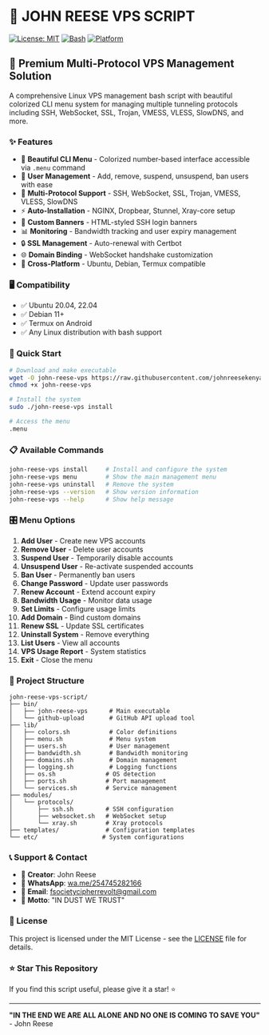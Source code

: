 # 👑 JOHN REESE VPS SCRIPT

[![License: MIT](https://img.shields.io/badge/License-MIT-yellow.svg)](https://opensource.org/licenses/MIT)
[![Bash](https://img.shields.io/badge/Language-Bash-green.svg)](https://www.gnu.org/software/bash/)
[![Platform](https://img.shields.io/badge/Platform-Linux%20%7C%20Termux-blue.svg)](https://github.com/johnreesekenya2/john-reese-vps-script)

## 🚀 Premium Multi-Protocol VPS Management Solution

A comprehensive Linux VPS management bash script with beautiful colorized CLI menu system for managing multiple tunneling protocols including SSH, WebSocket, SSL, Trojan, VMESS, VLESS, SlowDNS, and more.

### ✨ Features

- 🎨 **Beautiful CLI Menu** - Colorized number-based interface accessible via `.menu` command
- 👥 **User Management** - Add, remove, suspend, unsuspend, ban users with ease
- 🔧 **Multi-Protocol Support** - SSH, WebSocket, SSL, Trojan, VMESS, VLESS, SlowDNS
- ⚡ **Auto-Installation** - NGINX, Dropbear, Stunnel, Xray-core setup
- 🎯 **Custom Banners** - HTML-styled SSH login banners
- 📊 **Monitoring** - Bandwidth tracking and user expiry management
- 🔒 **SSL Management** - Auto-renewal with Certbot
- 🌐 **Domain Binding** - WebSocket handshake customization
- 📱 **Cross-Platform** - Ubuntu, Debian, Termux compatible

### 🖥️ Compatibility

- ✅ Ubuntu 20.04, 22.04
- ✅ Debian 11+
- ✅ Termux on Android
- ✅ Any Linux distribution with bash support

### 🚀 Quick Start

```bash
# Download and make executable
wget -O john-reese-vps https://raw.githubusercontent.com/johnreesekenya2/john-reese-vps-script/main/bin/john-reese-vps
chmod +x john-reese-vps

# Install the system
sudo ./john-reese-vps install

# Access the menu
.menu
```

### 📋 Available Commands

```bash
john-reese-vps install     # Install and configure the system
john-reese-vps menu        # Show the main management menu  
john-reese-vps uninstall   # Remove the system
john-reese-vps --version   # Show version information
john-reese-vps --help      # Show help message
```

### 🎛️ Menu Options

1. **Add User** - Create new VPS accounts
2. **Remove User** - Delete user accounts
3. **Suspend User** - Temporarily disable accounts
4. **Unsuspend User** - Re-activate suspended accounts
5. **Ban User** - Permanently ban users
6. **Change Password** - Update user passwords
7. **Renew Account** - Extend account expiry
8. **Bandwidth Usage** - Monitor data usage
9. **Set Limits** - Configure usage limits
10. **Add Domain** - Bind custom domains
11. **Renew SSL** - Update SSL certificates
12. **Uninstall System** - Remove everything
13. **List Users** - View all accounts
14. **VPS Usage Report** - System statistics
15. **Exit** - Close the menu

### 🔧 Project Structure

```
john-reese-vps-script/
├── bin/
│   ├── john-reese-vps      # Main executable
│   └── github-upload       # GitHub API upload tool
├── lib/
│   ├── colors.sh           # Color definitions
│   ├── menu.sh             # Menu system
│   ├── users.sh            # User management
│   ├── bandwidth.sh        # Bandwidth monitoring
│   ├── domains.sh          # Domain management
│   ├── logging.sh          # Logging functions
│   ├── os.sh              # OS detection
│   ├── ports.sh           # Port management
│   └── services.sh        # Service management
├── modules/
│   └── protocols/
│       ├── ssh.sh         # SSH configuration
│       ├── websocket.sh   # WebSocket setup
│       └── xray.sh        # Xray protocols
├── templates/             # Configuration templates
└── etc/                  # System configurations
```

### 📞 Support & Contact

- 👑 **Creator**: John Reese
- 📱 **WhatsApp**: [wa.me/254745282166](https://wa.me/254745282166)
- 📧 **Email**: fsocietycipherrevolt@gmail.com
- 💬 **Motto**: "IN DUST WE TRUST"

### 📝 License

This project is licensed under the MIT License - see the [LICENSE](LICENSE) file for details.

### ⭐ Star This Repository

If you find this script useful, please give it a star! ⭐

---

**"IN THE END WE ARE ALL ALONE AND NO ONE IS COMING TO SAVE YOU"** - John Reese
